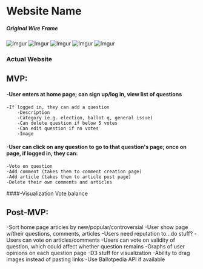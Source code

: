# Website Name #

##### Original Wire Frame #####
![Imgur](https://i.imgur.com/KJkH9PT.png)
![Imgur](https://i.imgur.com/dQGmyT8.png)
![Imgur](https://i.imgur.com/wjsllXh.png)
![Imgur](https://i.imgur.com/T0pPU6A.png)
![Imgur](https://i.imgur.com/UAsQ2Sa.png)

### Actual Website ###

## MVP: ##

#### -User enters at home page; can sign up/log in, view list of questions
	-If logged in, they can add a question
		-Description
		-Category (e.g. election, ballot q, general issue)
		-Can delete question if below 5 votes
		-Can edit question if no votes
		-Image 

#### -User can click on any question to go to that question's page; once on page, if logged in, they can:
	-Vote on question
	-Add comment (takes them to comment creation page)
	-Add article (takes them to article post page)
	-Delete their own comments and articles

####-Visualization
Vote balance

## Post-MVP: ##
-Sort home page articles by new/popular/controversial
-User show page w/their questions, comments, articles
-Users need reputation to...do stuff?
-Users can vote on articles/comments
-Users can vote on validity of question, which could affect whether question remains
-Graphs of user opinions on each question page
-D3 stuff for visualization
-Ability to drag images instead of pasting links
-Use Ballotpedia API if available